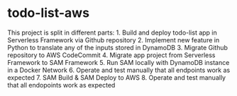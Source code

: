 # todo-list-aws

This project is split in different parts:
    1. Build and deploy todo-list app in Serverless Framework via Github repository
    2. Implement new feature in Python to translate any of the inputs stored in DynamoDB
    3. Migrate Github repository to AWS CodeCommit
    4. Migrate app project from Serverless Framework to SAM Framework 
    5. Run SAM locally with DynamoDB instance in a Docker Network
    6. Operate and test manually that all endpoints work as expected
    7. SAM Build & SAM Deploy to AWS
    8. Operate and test manually that all endopoints work as expected
